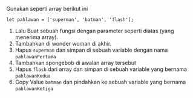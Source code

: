Gunakan seperti array berikut ini

```
let pahlawan = ['superman', 'batman', 'flash'];
```

1. Lalu Buat sebuah fungsi dengan parameter seperti diatas (yang menerima array).
1. Tambahkan di wonder woman di akhir.
2. Hapus `superman` dan simpan di sebuah variable dengan nama `pahlawanPertama`
3. Tambahkan spongebob di awalan array tersebut
4. Hapus `flash` dari array dan simpan di sebuah variable yang bernama `pahlawanKedua`
5. Copy Value `batman` dan pindahkan ke sebuah variable yang bernama `pahlawanKetiga` 